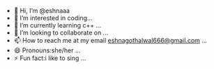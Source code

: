 - 👋 Hi, I’m @eshnaaa
- 👀 I’m interested in coding...
- 🌱 I’m currently learning c++ ...
- 💞️ I’m looking to collaborate on ...
- 📫 How to reach me at my email eshnagothalwal666@gmail.com ...
- 😄 Pronouns:she/her ...
- ⚡ Fun fact:i like to sing  ...

<!---
eshnaaa/eshnaaa is a ✨ special ✨ repository because its `README.md` (this file) appears on your GitHub profile.
You can click the Preview link to take a look at your changes.
--->

